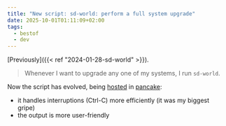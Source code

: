 ```yaml
---
title: "New script: sd-world: perform a full system upgrade"
date: 2025-10-01T01:11:09+02:00
tags:
  - bestof
  - dev
---
```


[Previously]({{< ref "2024-01-28-sd-world" >}}).

> Whenever I want to upgrade any one of my systems, I run `sd-world`.

Now the script has evolved, being [hosted](https://github.com/thiagowfx/pancake/blob/9b2cc8c6df6103d4ab1457e30353fe0711290aa2/sd-world/sd-world.sh) in [pancake](https://github.com/thiagowfx/pancake):

- it handles interruptions (Ctrl-C) more efficiently (it was my biggest gripe)
- the output is more user-friendly
